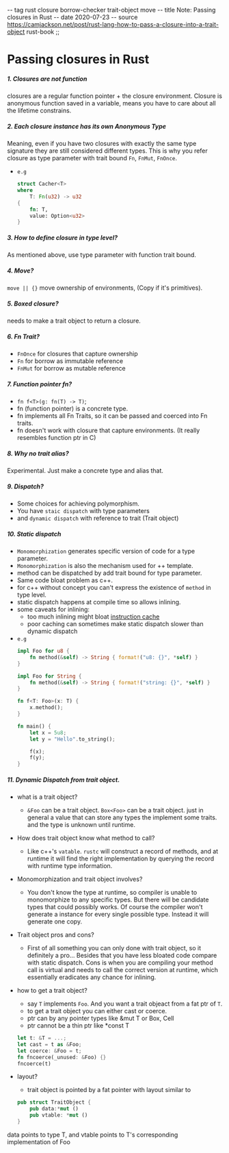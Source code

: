 -- tag rust closure borrow-checker trait-object move
-- title Note: Passing closures in Rust
-- date 2020-07-23
-- source https://camjackson.net/post/rust-lang-how-to-pass-a-closure-into-a-trait-object
          rust-book
;;
# Passing closures in Rust
##### 1. Closures are not function
closures are a regular function pointer + the closure environment. Closure is anonymous function saved in a variable, means you have to care about all the lifetime constrains.

##### 2. Each closure instance has its own Anonymous Type
Meaning, even if you have two closures with exactly the same type signature they are still considered different types. This is why you refer closure as type parameter with trait bound `Fn`, `FnMut`, `FnOnce`.
- `e.g`
    ```rust
    struct Cacher<T>
    where
        T: Fn(u32) -> u32
    {
        fn: T,
        value: Option<u32>
    }
    ```

##### 3. How to define closure in type level?
As mentioned above, use type parameter with function trait bound.

##### 4. Move?
`move || {}` move ownership of environments, (Copy if it's primitives).

##### 5. Boxed closure?
needs to make a trait object to return a closure.

##### 6. Fn Trait?
- `FnOnce` for closures that capture ownership
- `Fn` for borrow as immutable reference
- `FnMut` for borrow as mutable reference

##### 7. Function pointer fn?
- `fn f<T>(g: fn(T) -> T)`;
- fn (function pointer) is a concrete type.
- fn implements all Fn Traits, so it can be passed and coerced into Fn traits.
- fn doesn't work with closure that capture environments. (It really resembles function ptr in C)

##### 8. Why no trait alias?
Experimental. Just make a concrete type and alias that.

##### 9. Dispatch?
- Some choices for achieving polymorphism.
- You have `staic dispatch` with type parameters
- and `dynamic dispatch` with reference to trait (Trait object)

##### 10. Static dispatch
- `Monomorphization` generates specific version of code for a type parameter.
- `Monomorphization` is also the mechanism used for ++ template.
- method can be dispatched by add trait bound for type parameter.
- Same code bloat problem as c++.
- for c++ without concept you can't express the existence of `method` in type level.
- static dispatch happens at compile time so allows inlining.
- some caveats for inlining:
    - too much inlining might bloat [instruction cache](https://ecee.colorado.edu/~ecen4002/manuals/dsp56300family/ch8-i-cache.pdf)
    - poor caching can sometimes make static dispatch slower than dynamic dispatch
- `e.g`
    ```rust
    impl Foo for u8 {
        fn method(&self) -> String { format!("u8: {}", *self) }
    }

    impl Foo for String {
        fn method(&self) -> String { format!("string: {}", *self) }
    }

    fn f<T: Foo>(x: T) {
        x.method();
    }

    fn main() {
        let x = 5u8;
        let y = "Hello".to_string();

        f(x);
        f(y);
    }
    ```

##### 11. Dynamic Dispatch from trait object.
- what is a trait object?
    - `&Foo` can be a trait object. `Box<Foo>` can be a trait object.  just in general a value that can store any types the implement some traits.  and the type is unknown until runtime.

- How does trait object know what method to call?
    - Like c++'s `vatable`. `rustc` will construct a record of methods, and at runtime it will find the right implementation by querying the record with runtime type information.

- Monomorphization and trait object involves?
    - You don't know the type at runtime, so compiler is unable to monomorphize to any specific types. But there will be candidate types that could possibly works.  Of course the compiler won't generate a instance for every single possible type. Instead it will generate one copy.

- Trait object pros and cons?
    - First of all something you can only done with trait object, so it definitely a pro... Besides that you have less bloated code compare with static dispatch.  Cons is when you are compiling your method call is virtual and needs to call the correct version at runtime, which essentially eradicates any chance for inlining.

- how to get a trait object?
    - say `T` implements `Foo`. And you want a trait objeact from a fat ptr of `T`.
    - to get a trait object you can either cast or coerce.
    - ptr can by any pointer types like &mut T or Box<T>, Cell<T>
    - ptr cannot be a thin ptr like *const T
    ```rust
    let t: &T = ...;
    let cast = t as &Foo;
    let coerce: &Foo = t;
    fn fncoerce(_unused: &Foo) {}
    fncoerce(t)
    ```

- layout?
    - trait object is pointed by a fat pointer with layout similar to
    ```rust
    pub struct TraitObject {
        pub data:*mut ()
        pub vtable: *mut ()
    }
    ```
data points to type T, and vtable points to T's corresponding implementation of Foo
